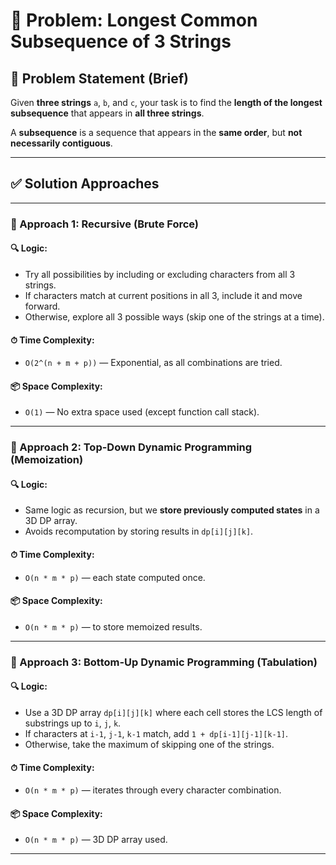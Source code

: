 # 🚀 Problem: Longest Common Subsequence of 3 Strings

## 📄 Problem Statement (Brief)

Given **three strings** `a`, `b`, and `c`, your task is to find the **length of the longest subsequence** that appears in **all three strings**.

A **subsequence** is a sequence that appears in the **same order**, but **not necessarily contiguous**.

---

## ✅ Solution Approaches

---

### 🔹 Approach 1: Recursive (Brute Force)

#### 🔍 Logic:

- Try all possibilities by including or excluding characters from all 3 strings.
- If characters match at current positions in all 3, include it and move forward.
- Otherwise, explore all 3 possible ways (skip one of the strings at a time).

#### ⏱ Time Complexity:

- `O(2^(n + m + p))` — Exponential, as all combinations are tried.

#### 📦 Space Complexity:

- `O(1)` — No extra space used (except function call stack).

---

### 🔹 Approach 2: Top-Down Dynamic Programming (Memoization)

#### 🔍 Logic:

- Same logic as recursion, but we **store previously computed states** in a 3D DP array.
- Avoids recomputation by storing results in `dp[i][j][k]`.

#### ⏱ Time Complexity:

- `O(n * m * p)` — each state computed once.

#### 📦 Space Complexity:

- `O(n * m * p)` — to store memoized results.

---

### 🔹 Approach 3: Bottom-Up Dynamic Programming (Tabulation)

#### 🔍 Logic:

- Use a 3D DP array `dp[i][j][k]` where each cell stores the LCS length of substrings up to `i`, `j`, `k`.
- If characters at `i-1`, `j-1`, `k-1` match, add `1 + dp[i-1][j-1][k-1]`.
- Otherwise, take the maximum of skipping one of the strings.

#### ⏱ Time Complexity:

- `O(n * m * p)` — iterates through every character combination.

#### 📦 Space Complexity:

- `O(n * m * p)` — 3D DP array used.

---

